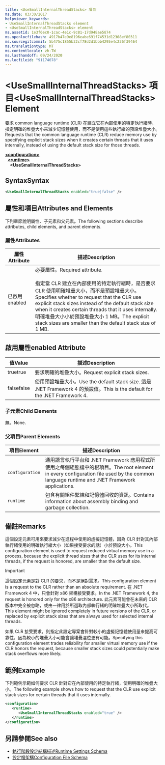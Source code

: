 ```yaml
---
title: <UseSmallInternalThreadStacks> 項目
ms.date: 03/30/2017
helpviewer_keywords:
- UseSmallInternalThreadStacks element
- <UseSmallInternalThreadStacks> element
ms.assetid: 1e3f6ec0-1cac-4e1c-9c81-17d948ae5874
ms.openlocfilehash: 4917b47e9e8196eabe691f74531d12308ef80311
ms.sourcegitcommit: 5b475c1855b32cf78d2d1bbb4295e4c236f39464
ms.translationtype: MT
ms.contentlocale: zh-TW
ms.lasthandoff: 09/24/2020
ms.locfileid: "91174078"
---
```

# <a name="usesmallinternalthreadstacks-element"></a><span data-ttu-id="bf5bb-102">\<UseSmallInternalThreadStacks> 項目</span><span class="sxs-lookup"><span data-stu-id="bf5bb-102">\<UseSmallInternalThreadStacks> Element</span></span>

<span data-ttu-id="bf5bb-103">要求 common language runtime (CLR) 在建立它在內部使用的特定執行緒時，指定明確的堆疊大小來減少記憶體使用，而不是使用這些執行緒的預設堆疊大小。</span><span class="sxs-lookup"><span data-stu-id="bf5bb-103">Requests that the common language runtime (CLR) reduce memory use by specifying explicit stack sizes when it creates certain threads that it uses internally, instead of using the default stack size for those threads.</span></span>  
  
[**\<configuration>**](../configuration-element.md)\
&nbsp;&nbsp;[**\<runtime>**](runtime-element.md)\
&nbsp;&nbsp;&nbsp;&nbsp;**\<UseSmallInternalThreadStacks>**  
  
## <a name="syntax"></a><span data-ttu-id="bf5bb-104">Syntax</span><span class="sxs-lookup"><span data-stu-id="bf5bb-104">Syntax</span></span>  
  
```xml  
<UseSmallInternalThreadStacks enabled="true|false" />  
```  
  
## <a name="attributes-and-elements"></a><span data-ttu-id="bf5bb-105">屬性和項目</span><span class="sxs-lookup"><span data-stu-id="bf5bb-105">Attributes and Elements</span></span>  

 <span data-ttu-id="bf5bb-106">下列章節說明屬性、子元素和父元素。</span><span class="sxs-lookup"><span data-stu-id="bf5bb-106">The following sections describe attributes, child elements, and parent elements.</span></span>  
  
### <a name="attributes"></a><span data-ttu-id="bf5bb-107">屬性</span><span class="sxs-lookup"><span data-stu-id="bf5bb-107">Attributes</span></span>  
  
|<span data-ttu-id="bf5bb-108">屬性</span><span class="sxs-lookup"><span data-stu-id="bf5bb-108">Attribute</span></span>|<span data-ttu-id="bf5bb-109">描述</span><span class="sxs-lookup"><span data-stu-id="bf5bb-109">Description</span></span>|  
|---------------|-----------------|  
|<span data-ttu-id="bf5bb-110">已啟用</span><span class="sxs-lookup"><span data-stu-id="bf5bb-110">enabled</span></span>|<span data-ttu-id="bf5bb-111">必要屬性。</span><span class="sxs-lookup"><span data-stu-id="bf5bb-111">Required attribute.</span></span><br /><br /> <span data-ttu-id="bf5bb-112">指定當 CLR 建立在內部使用的特定執行緒時，是否要求 CLR 使用明確堆疊大小，而不是預設堆疊大小。</span><span class="sxs-lookup"><span data-stu-id="bf5bb-112">Specifies whether to request that the CLR use explicit stack sizes instead of the default stack size when it creates certain threads that it uses internally.</span></span> <span data-ttu-id="bf5bb-113">明確堆疊大小小於預設堆疊大小 1 MB。</span><span class="sxs-lookup"><span data-stu-id="bf5bb-113">The explicit stack sizes are smaller than the default stack size of 1 MB.</span></span>|  
  
## <a name="enabled-attribute"></a><span data-ttu-id="bf5bb-114">啟用屬性</span><span class="sxs-lookup"><span data-stu-id="bf5bb-114">enabled Attribute</span></span>  
  
|<span data-ttu-id="bf5bb-115">值</span><span class="sxs-lookup"><span data-stu-id="bf5bb-115">Value</span></span>|<span data-ttu-id="bf5bb-116">描述</span><span class="sxs-lookup"><span data-stu-id="bf5bb-116">Description</span></span>|  
|-----------|-----------------|  
|<span data-ttu-id="bf5bb-117">true</span><span class="sxs-lookup"><span data-stu-id="bf5bb-117">true</span></span>|<span data-ttu-id="bf5bb-118">要求明確的堆疊大小。</span><span class="sxs-lookup"><span data-stu-id="bf5bb-118">Request explicit stack sizes.</span></span>|  
|<span data-ttu-id="bf5bb-119">false</span><span class="sxs-lookup"><span data-stu-id="bf5bb-119">false</span></span>|<span data-ttu-id="bf5bb-120">使用預設堆疊大小。</span><span class="sxs-lookup"><span data-stu-id="bf5bb-120">Use the default stack size.</span></span> <span data-ttu-id="bf5bb-121">這是 .NET Framework 4 的預設值。</span><span class="sxs-lookup"><span data-stu-id="bf5bb-121">This is the default for the .NET Framework 4.</span></span>|  
  
### <a name="child-elements"></a><span data-ttu-id="bf5bb-122">子元素</span><span class="sxs-lookup"><span data-stu-id="bf5bb-122">Child Elements</span></span>  

 <span data-ttu-id="bf5bb-123">無。</span><span class="sxs-lookup"><span data-stu-id="bf5bb-123">None.</span></span>  
  
### <a name="parent-elements"></a><span data-ttu-id="bf5bb-124">父項目</span><span class="sxs-lookup"><span data-stu-id="bf5bb-124">Parent Elements</span></span>  
  
|<span data-ttu-id="bf5bb-125">項目</span><span class="sxs-lookup"><span data-stu-id="bf5bb-125">Element</span></span>|<span data-ttu-id="bf5bb-126">描述</span><span class="sxs-lookup"><span data-stu-id="bf5bb-126">Description</span></span>|  
|-------------|-----------------|  
|`configuration`|<span data-ttu-id="bf5bb-127">通用語言執行平台和 .NET Framework 應用程式所使用之每個組態檔中的根項目。</span><span class="sxs-lookup"><span data-stu-id="bf5bb-127">The root element in every configuration file used by the common language runtime and .NET Framework applications.</span></span>|  
|`runtime`|<span data-ttu-id="bf5bb-128">包含有關組件繫結和記憶體回收的資訊。</span><span class="sxs-lookup"><span data-stu-id="bf5bb-128">Contains information about assembly binding and garbage collection.</span></span>|  
  
## <a name="remarks"></a><span data-ttu-id="bf5bb-129">備註</span><span class="sxs-lookup"><span data-stu-id="bf5bb-129">Remarks</span></span>  

 <span data-ttu-id="bf5bb-130">這個設定元素可用來要求減少在進程中使用的虛擬記憶體，因為 CLR 針對其內部執行緒使用的明確執行緒大小（如果接受要求的話）小於預設大小。</span><span class="sxs-lookup"><span data-stu-id="bf5bb-130">This configuration element is used to request reduced virtual memory use in a process, because the explicit thread sizes that the CLR uses for its internal threads, if the request is honored, are smaller than the default size.</span></span>  
  
> [!IMPORTANT]
> <span data-ttu-id="bf5bb-131">這個設定元素是對 CLR 的要求，而不是絕對需求。</span><span class="sxs-lookup"><span data-stu-id="bf5bb-131">This configuration element is a request to the CLR rather than an absolute requirement.</span></span> <span data-ttu-id="bf5bb-132">在 .NET Framework 4 中，只會針對 x86 架構接受要求。</span><span class="sxs-lookup"><span data-stu-id="bf5bb-132">In the .NET Framework 4, the request is honored only for the x86 architecture.</span></span> <span data-ttu-id="bf5bb-133">此元素可能會在未來的 CLR 版本中完全被忽略，或由一律用於所選取內部執行緒的明確堆疊大小所取代。</span><span class="sxs-lookup"><span data-stu-id="bf5bb-133">This element might be ignored completely in future versions of the CLR, or replaced by explicit stack sizes that are always used for selected internal threads.</span></span>  
  
 <span data-ttu-id="bf5bb-134">如果 CLR 接受要求，則指定此設定專案會針對較小的虛擬記憶體使用量來提高可靠性，因為較小的堆疊大小可能會讓堆疊溢位更有可能。</span><span class="sxs-lookup"><span data-stu-id="bf5bb-134">Specifying this configuration element trades reliability for smaller virtual memory use if the CLR honors the request, because smaller stack sizes could potentially make stack overflows more likely.</span></span>  
  
## <a name="example"></a><span data-ttu-id="bf5bb-135">範例</span><span class="sxs-lookup"><span data-stu-id="bf5bb-135">Example</span></span>  

 <span data-ttu-id="bf5bb-136">下列範例示範如何要求 CLR 針對它在內部使用的特定執行緒，使用明確的堆疊大小。</span><span class="sxs-lookup"><span data-stu-id="bf5bb-136">The following example shows how to request that the CLR use explicit stack sizes for certain threads that it uses internally.</span></span>  
  
```xml  
<configuration>  
   <runtime>  
      <UseSmallInternalThreadStacks enabled="true" />  
   </runtime>  
</configuration>  
```  
  
## <a name="see-also"></a><span data-ttu-id="bf5bb-137">另請參閱</span><span class="sxs-lookup"><span data-stu-id="bf5bb-137">See also</span></span>

- [<span data-ttu-id="bf5bb-138">執行階段設定結構描述</span><span class="sxs-lookup"><span data-stu-id="bf5bb-138">Runtime Settings Schema</span></span>](index.md)
- [<span data-ttu-id="bf5bb-139">設定檔架構</span><span class="sxs-lookup"><span data-stu-id="bf5bb-139">Configuration File Schema</span></span>](../index.md)
